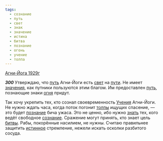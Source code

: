 ```yaml
---
tags:
  - сознание
  - путь
  - свет
  - знак
  - значение
  - истина
  - битва
  - познание
  - огонь
  - учение
  - толпа
---
```


[Агни-Йога 1929г](/agni/1929)

___300___
Утверждаю, что [путь](/tag/#путь) Агни-Йоги есть [свет](/tag/#свет) на [пути](/tag/#путь). Не имеет [значения](/tag/#значение), как путники пользуются этим благом. Им предоставлен [путь](/tag/#путь), познающие знаки [огня](/tag/#огонь) придут.   

Так хочу укрепить тех, кто сознал своевременность [Учения](/tag/#учение) Агни-Йоги. Не нужно ждать часа, когда поток погонит [толпы](/tag/#толпа) ищущих спасение, — это будет [познание](/tag/#познание) бича ужаса. Это не ценно, ибо нужно [знать](/tag/#познание) тех, кого ведёт свободное [сознание](/tag/#сознание). Сражение могут принять, кто знает цель [битвы](/tag/#битва). Рабы, покорённые насилием, не нужны. Считаю правильнее защитить [истинное](/tag/#истина) стремление, нежели искать осколки разбитого сосуда.